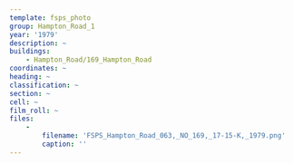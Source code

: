 ```yaml
---
template: fsps_photo
group: Hampton_Road_1
year: '1979'
description: ~
buildings:
    - Hampton_Road/169_Hampton_Road
coordinates: ~
heading: ~
classification: ~
section: ~
cell: ~
film_roll: ~
files:
    -
        filename: 'FSPS_Hampton_Road_063,_NO_169,_17-15-K,_1979.png'
        caption: ''
---
```

